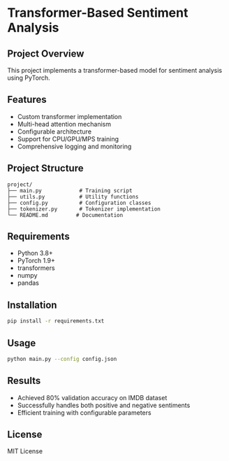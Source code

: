 # Transformer-Based Sentiment Analysis

## Project Overview
This project implements a transformer-based model for sentiment analysis using PyTorch.

## Features
- Custom transformer implementation
- Multi-head attention mechanism
- Configurable architecture
- Support for CPU/GPU/MPS training
- Comprehensive logging and monitoring

## Project Structure
```
project/
├── main.py            # Training script
├── utils.py           # Utility functions
├── config.py          # Configuration classes
├── tokenizer.py       # Tokenizer implementation
└── README.md         # Documentation
```

## Requirements
- Python 3.8+
- PyTorch 1.9+
- transformers
- numpy
- pandas

## Installation
```bash
pip install -r requirements.txt
```

## Usage
```bash
python main.py --config config.json
```

## Results
- Achieved 80% validation accuracy on IMDB dataset
- Successfully handles both positive and negative sentiments
- Efficient training with configurable parameters

## License
MIT License